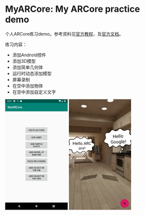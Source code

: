 # MyARCore: My ARCore practice demo
个人ARCore练习demo。参考资料见[官方教程](https://developers.google.com/ar/develop/java/)，及[官方文档](https://developers.google.com/ar/reference/)。

练习内容：
- 添加Android控件
- 添加3D模型
- 添加简单几何体
- 运行时动态添加模型
- 屏幕录制
- 在空中添加物体
- 在空中添加自定义文字

<img src="https://github.com/gjgjh/MyARCore/blob/master/support_files/demo.png" width = 40% height = 40% div align=left/> <img src="https://github.com/gjgjh/MyARCore/blob/master/support_files/demo2.png" width = 40% height = 40% div align=center/>